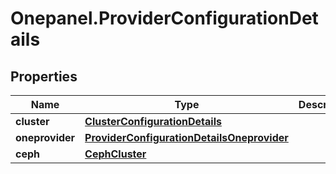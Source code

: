 # Onepanel.ProviderConfigurationDetails

## Properties
Name | Type | Description | Notes
------------ | ------------- | ------------- | -------------
**cluster** | [**ClusterConfigurationDetails**](ClusterConfigurationDetails.md) |  | 
**oneprovider** | [**ProviderConfigurationDetailsOneprovider**](ProviderConfigurationDetailsOneprovider.md) |  | [optional] 
**ceph** | [**CephCluster**](CephCluster.md) |  | [optional] 


